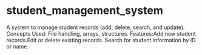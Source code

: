 # student_management_system
A system to manage student records (add, delete, search, and update).
Concepts Used: File handling, arrays, structures.
Features:Add new student records.Edit or delete existing records.
Search for student information by ID or name.
